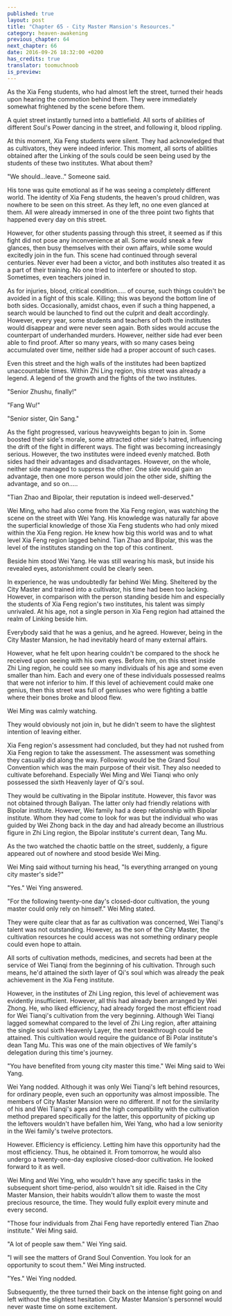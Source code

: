 ```yaml
---
published: true
layout: post
title: "Chapter 65 - City Master Mansion's Resources."
category: heaven-awakening
previous_chapter: 64
next_chapter: 66
date: 2016-09-26 18:32:00 +0200
has_credits: true
translator: toomuchnoob
is_preview:
---
```

As the Xia Feng students, who had almost left the street, turned their heads upon hearing the commotion behind them. They were immediately somewhat frightened by the scene before them.

A quiet street instantly turned into a battlefield.  All sorts of abilities of different Soul's Power dancing in the street, and following it, blood rippling.
<!--more-->

At this moment, Xia Feng students were silent. They had acknowledged that as cultivators, they were indeed inferior. This moment, all sorts of abilities obtained after the Linking of the souls could be seen being used by the students of these two institutes. What about them?

"We should...leave.." Someone said.

His tone was quite emotional as if he was seeing a completely different world. The identity of Xia Feng students, the heaven's proud children, was nowhere to be seen on this street. As they left, no one even glanced at them. All were already immersed in one of the three point two fights that happened every day on this street. 


However, for other students passing through this street, it seemed as if this fight did not pose any inconvenience at all. Some would sneak a few glances, then busy themselves with their own affairs, while some would excitedly join in the fun. This scene had continued through several centuries. Never ever had been a victor, and both institutes also treated it as a part of their training. No one tried to interfere or shouted to stop. Sometimes, even teachers joined in. 

As for injuries, blood, critical condition..... of course, such things couldn't be avoided in a fight of this scale. Killing; this was beyond the bottom line of both sides. Occasionally, amidst chaos, even if such a thing happened, a search would be launched to find out the culprit and dealt accordingly. However, every year, some students and teachers of both the institutes would disappear and were never seen again. Both sides would accuse the counterpart of underhanded murders. However, neither side had ever been able to find proof. After so many years, with so many cases being accumulated over time, neither side had a proper account of such cases.

Even this street and the high walls of the institutes had been baptized unaccountable times. Within Zhi Ling region, this street was already a legend. A legend of the growth and the fights of the two institutes.

"Senior Zhushu, finally!"

"Fang Wu!"

"Senior sister, Qin Sang."

As the fight progressed, various heavyweights began to join in. Some boosted their side's morale, some attracted other side's hatred, influencing the drift of the fight in different ways. The fight was becoming increasingly serious. However, the two institutes were indeed evenly matched. Both sides had their advantages and disadvantages. However, on the whole, neither side managed to suppress the other. One side would gain an advantage, then one more person would join the other side, shifting the advantage, and so on.....

"Tian Zhao and Bipolar, their reputation is indeed well-deserved."

Wei Ming, who had also come from the Xia Feng region, was watching the scene on the street with Wei Yang. His knowledge was naturally far above the superficial knowledge of those Xia Feng students who had only mixed within the Xia Feng region. He knew how big this world was and to what level Xia Feng region lagged behind. Tian Zhao and Bipolar, this was the level of the institutes standing on the top of this continent.

Beside him stood Wei Yang. He was still wearing his mask, but inside his revealed eyes, astonishment could be clearly seen.

In experience, he was undoubtedly far behind Wei Ming. Sheltered by the City Master and trained into a cultivator, his time had been too lacking. However, in comparison with the person standing beside him and especially the students of Xia Feng region's two institutes, his talent was simply unrivaled. At his age, not a single person in Xia Feng region had attained the realm of Linking beside him. 

Everybody said that he was a genius, and he agreed. However, being in the City Master Mansion, he had inevitably heard of many external affairs.

However, what he felt upon hearing couldn't be compared to the shock he received upon seeing with his own eyes. Before him, on this street inside Zhi Ling region, he could see so many individuals of his age and some even smaller than him. Each and every one of these individuals possessed realms that were not inferior to him. If this level of achievement could make one genius, then this street was full of geniuses who were fighting a battle where their bones broke and blood flew.

Wei Ming was calmly watching.

They would obviously not join in, but he didn't seem to have the slightest intention of leaving either.

Xia Feng region's assessment had concluded, but they had not rushed from Xia Feng region to take the assessment. The assessment was something they casually did along the way. Following would be the Grand Soul Convention which was the main purpose of their visit. They also needed to cultivate beforehand. Especially Wei Ming and Wei Tianqi who only possessed the sixth Heavenly layer of Qi's soul.

They would be cultivating in the Bipolar institute. However, this favor was not obtained through Baliyan. The latter only had friendly relations with Bipolar institute. However, Wei family had a deep relationship with Bipolar institute. Whom they had come to look for was but the individual who was guided by Wei Zhong back in the day and had already become an illustrious figure in Zhi Ling region, the Bipolar institute's current dean, Tang Mu.

As the two watched the chaotic battle on the street, suddenly, a figure appeared out of nowhere and stood beside Wei Ming.

Wei Ming said without turning his head, "Is everything arranged on young city master's side?"

"Yes." Wei Ying answered.

"For the following twenty-one day's closed-door cultivation, the young master could only rely on himself." Wei Ming stated.

They were quite clear that as far as cultivation was concerned, Wei Tianqi's talent was not outstanding. However, as the son of the City Master, the cultivation resources he could access was not something ordinary people could even hope to attain. 

All sorts of cultivation methods, medicines, and secrets had been at the service of Wei Tianqi from the beginning of his cultivation. Through such means, he'd attained the sixth layer of Qi's soul which was already the peak achievement in the Xia Feng institute. 

However, in the institutes of Zhi Ling region, this level of achievement was evidently insufficient. However, all this had already been arranged by Wei Zhong. He, who liked efficiency, had already forged the most efficient road for Wei Tianqi's cultivation from the very beginning. Although Wei Tianqi lagged somewhat compared to the level of Zhi Ling region, after attaining the single soul sixth Heavenly Layer, the next breakthrough could be attained. This cultivation would require the guidance of Bi Polar institute's dean Tang Mu. This was one of the main objectives of We family's delegation during this time's journey.

"You have benefited from young city master this time." Wei Ming said to Wei Yang.

Wei Yang nodded. Although it was only Wei Tianqi's left behind resources, for ordinary people, even such an opportunity was almost impossible. The members of City Master Mansion were no different. If not for the similarity of his and Wei Tianqi's ages and the high compatibility with the cultivation method prepared specifically for the latter, this opportunity of picking up the leftovers wouldn't have befallen him, Wei Yang, who had a low seniority in the Wei family's twelve protectors.

However. Efficiency is efficiency. Letting him have this opportunity had the most efficiency. Thus, he obtained it. From tomorrow, he would also undergo a twenty-one-day explosive closed-door cultivation. He looked forward to it as well.

Wei Ming and Wei Ying, who wouldn't have any specific tasks in the subsequent short time-period, also wouldn't sit idle. Raised in the City Master Mansion, their habits wouldn't allow them to waste the most precious resource, the time. They would fully exploit every minute and every second.

"Those four individuals from Zhai Feng have reportedly entered Tian Zhao institute." Wei Ming said.

"A lot of people saw them." Wei Ying said.

"I will see the matters of Grand Soul Convention. You look for an opportunity to scout them."  Wei Ming instructed.

"Yes." Wei Ying nodded.

Subsequently, the three turned their back on the intense fight going on and left without the slightest hesitation. City Master Mansion's personnel would never waste time on some excitement.
